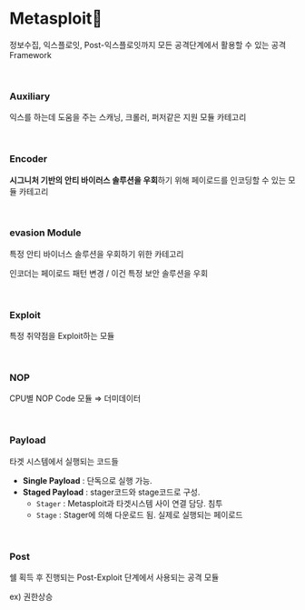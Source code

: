 # Metasploit🧰

정보수집, 익스플로잇, Post-익스플로잇까지 모든 공격단계에서 활용할 수 있는 공격 Framework 

<br>

### Auxiliary

익스를 하는데 도움을 주는 스캐닝, 크롤러, 퍼저같은 지원 모듈 카테고리 

<br>

### Encoder

**시그니처 기반의 안티 바이러스 솔루션을 우회**하기 위해 페이로드를 인코딩할 수 있는 모듈 카테고리 

<br>

### evasion Module

특정 안티 바이너스 솔루션을 우회하기 위한 카테고리

인코더는 페이로드 패턴 변경 / 이건 특정 보안 솔루션을 우회 

<br>

### Exploit

특정 취약점을 Exploit하는 모듈 

<br>

### NOP

CPU별 NOP Code 모듈 ⇒ 더미데이터 

<br>

### Payload

타겟 시스템에서 실행되는 코드들 

- **Single Payload** : 단독으로 실행 가능.
- **Staged Payload** : stager코드와 stage코드로 구성.
    - `Stager` : Metasploit과 타겟시스템 사이 연결 담당. 침투
    - `Stage` : Stager에 의해 다운로드 됨. 실제로 실행되는 페이로드

<br>

### Post

쉘 획득 후 진행되는 Post-Exploit 단계에서 사용되는 공격 모듈

ex) 권한상승
